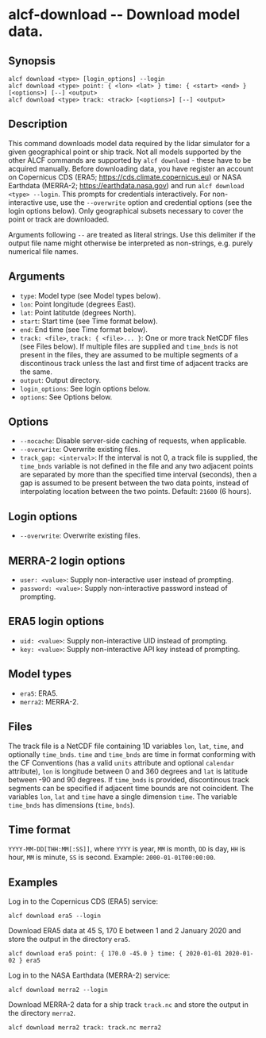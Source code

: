 
alcf-download -- Download model data.
=============

Synopsis
--------

    alcf download <type> [login_options] --login
    alcf download <type> point: { <lon> <lat> } time: { <start> <end> } [<options>] [--] <output>
    alcf download <type> track: <track> [<options>] [--] <output>

Description
-----------

This command downloads model data required by the lidar simulator for a given geographical point or ship track. Not all models supported by the other ALCF commands are supported by `alcf download` - these have to be acquired manually. Before downloading data, you have register an account on Copernicus CDS (ERA5; https://cds.climate.copernicus.eu) or NASA Earthdata (MERRA-2; https://earthdata.nasa.gov) and run `alcf download <type> --login`. This prompts for credentials interactively. For non-interactive use, use the `--overwrite` option and credential options (see the login options below). Only geographical subsets necessary to cover the point or track are downloaded.

Arguments following `--` are treated as literal strings. Use this delimiter if the output file name might otherwise be interpreted as non-strings, e.g. purely numerical file names.

Arguments
---------

- `type`: Model type (see Model types below).
- `lon`: Point longitude (degrees East).
- `lat`: Point latitutde (degrees North).
- `start`: Start time (see Time format below).
- `end`: End time (see Time format below).
- `track: <file>`, `track: { <file>... }`: One or more track NetCDF files (see Files below). If multiple files are supplied and `time_bnds` is not present in the files, they are assumed to be multiple segments of a discontinous track unless the last and first time of adjacent tracks are the same.
- `output`: Output directory.
- `login_options`: See login options below.
- `options`: See Options below.

Options
-------

- `--nocache`: Disable server-side caching of requests, when applicable.
- `--overwrite`: Overwrite existing files.
- `track_gap: <interval>`: If the interval is not 0, a track file is supplied, the `time_bnds` variable is not defined in the file and any two adjacent points are separated by more than the specified time interval (seconds), then a gap is assumed to be present between the two data points, instead of interpolating location between the two points. Default: `21600` (6 hours).

Login options
-------------

- `--overwrite`: Overwrite existing files.

MERRA-2 login options
---------------------

- `user: <value>`: Supply non-interactive user instead of prompting.
- `password: <value>`: Supply non-interactive password instead of prompting.

ERA5 login options
------------------

- `uid: <value>`: Supply non-interactive UID instead of prompting.
- `key: <value>`: Supply non-interactive API key instead of prompting.

Model types
-----------

- `era5`: ERA5.
- `merra2`: MERRA-2.

Files
-----

The track file is a NetCDF file containing 1D variables `lon`, `lat`, `time`, and optionally `time_bnds`. `time` and `time_bnds` are time in format conforming with the CF Conventions (has a valid `units` attribute and optional `calendar` attribute), `lon` is longitude between 0 and 360 degrees and `lat` is latitude between -90 and 90 degrees. If `time_bnds` is provided, discontinous track segments can be specified if adjacent time bounds are not coincident. The variables `lon`, `lat` and `time` have a single dimension `time`. The variable `time_bnds` has dimensions (`time`, `bnds`).

Time format
-----------

`YYYY-MM-DD[THH:MM[:SS]]`, where `YYYY` is year, `MM` is month, `DD` is day, `HH` is hour, `MM` is minute, `SS` is second. Example: `2000-01-01T00:00:00`.

Examples
--------

Log in to the Copernicus CDS (ERA5) service:

    alcf download era5 --login

Download ERA5 data at 45 S, 170 E between 1 and 2 January 2020 and store the output in the directory `era5`.

    alcf download era5 point: { 170.0 -45.0 } time: { 2020-01-01 2020-01-02 } era5

Log in to the NASA Earthdata (MERRA-2) service:

    alcf download merra2 --login

Download MERRA-2 data for a ship track `track.nc` and store the output in the directory `merra2`.

    alcf download merra2 track: track.nc merra2
	